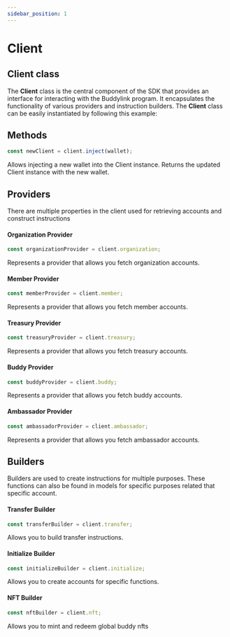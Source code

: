 ```yaml
---
sidebar_position: 1
---
```


# Client

## Client class

The **Client** class is the central component of the SDK that provides an interface for interacting with the Buddylink program. It encapsulates the functionality of various providers and instruction builders. The **Client** class can be easily instantiated by following this example:

## Methods

```javascript
const newClient = client.inject(wallet);
```

Allows injecting a new wallet into the Client instance. Returns the updated Client instance with the new wallet.

## Providers

There are multiple properties in the client used for retrieving accounts and construct instructions

#### Organization Provider

<!-- (/docs/typescript/client-api/providers.md?id=organization) -->

```javascript
const organizationProvider = client.organization;
```

Represents a provider that allows you fetch organization accounts.

#### Member Provider

<!-- (/docs/typescript/client-api/providers.md?id=member) -->

```javascript
const memberProvider = client.member;
```

Represents a provider that allows you fetch member accounts.

#### Treasury Provider

<!-- (/docs/typescript/client-api/providers.md?id=treasury) -->

```javascript
const treasuryProvider = client.treasury;
```

Represents a provider that allows you fetch treasury accounts.

#### Buddy Provider

<!-- (/docs/typescript/client-api/providers.md?id=buddy) -->

```javascript
const buddyProvider = client.buddy;
```

Represents a provider that allows you fetch buddy accounts.

#### Ambassador Provider

<!-- (/docs/typescript/client-api/providers.md?id=ambassador) -->

```javascript
const ambassadorProvider = client.ambassador;
```

Represents a provider that allows you fetch ambassador accounts.

## Builders

Builders are used to create instructions for multiple purposes. These functions can also be found in models for specific purposes related that specific account.

#### Transfer Builder

<!-- (/docs/typescript/client-api/instructions.md?id=transfer) -->

```javascript
const transferBuilder = client.transfer;
```

Allows you to build transfer instructions.

#### Initialize Builder

<!-- (/docs/typescript/client-api/instructions.md?id=initializer) -->

```javascript
const initializeBuilder = client.initialize;
```

Allows you to create accounts for specific functions.

#### NFT Builder

<!-- (/docs/typescript/client-api/instructions.md?id=nft) -->

```javascript
const nftBuilder = client.nft;
```

Allows you to mint and redeem global buddy nfts
